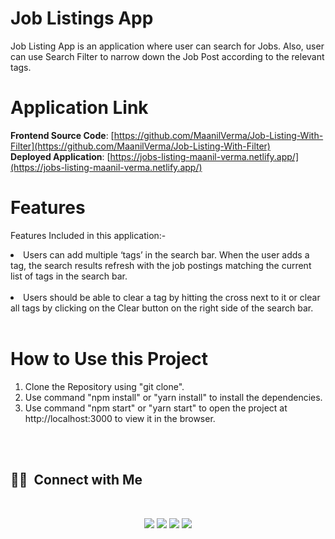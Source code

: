 # Job Listings App

Job Listing App is an application where user can search for Jobs. Also, user can use Search Filter to narrow down the Job Post according to the relevant tags.

# Application Link

<strong>Frontend Source Code</strong>: [https://github.com/MaanilVerma/Job-Listing-With-Filter](https://github.com/MaanilVerma/Job-Listing-With-Filter)
<br>
<strong>Deployed Application</strong>: [https://jobs-listing-maanil-verma.netlify.app/](https://jobs-listing-maanil-verma.netlify.app/)

# Features

Features Included in this application:-

<li>
  Users can add multiple ‘tags’ in the search bar. When the user adds a tag, the search results refresh with the job postings matching the current list of tags in the search bar.
</li>
<br>
<li>
  Users should be able to clear a tag by hitting the cross next to it or clear all tags by clicking on the Clear button on the right side of the search bar.
</li>
<br>

# How to Use this Project

1. Clone the Repository using "git clone".<br>
2. Use command "npm install" or "yarn install" to install the dependencies.<br>
3. Use command "npm start" or "yarn start" to open the project at http://localhost:3000 to view it in the browser.

<br>
<br>


## 🤝🏻 &nbsp;Connect with Me

<br>

<p align="center">
<a href="https://maanilverma.netlify.app"><img src="https://img.shields.io/badge/-Portfolio-3423A6?style=flat&logo=Google-Chrome&logoColor=white"/></a>
<a href="https://www.linkedin.com/in/maanilverma"><img src="https://img.shields.io/badge/-Maanil%20Verma-0077B5?style=flat&logo=Linkedin&logoColor=white"/></a>
<a href="mailto:maanilv8@gmail.com"><img src="https://img.shields.io/badge/-maanilv8@gmail.com-D14836?style=flat&logo=Gmail&logoColor=white"/></a>
<a href="https://twitter.com/MaanilV"><img src="https://img.shields.io/twitter/url?color=White&label=Maanil%20Vema&style=social&url=https%3A%2F%2Ftwitter.com%2FMaanilV"/></a>

</p>

<br>
